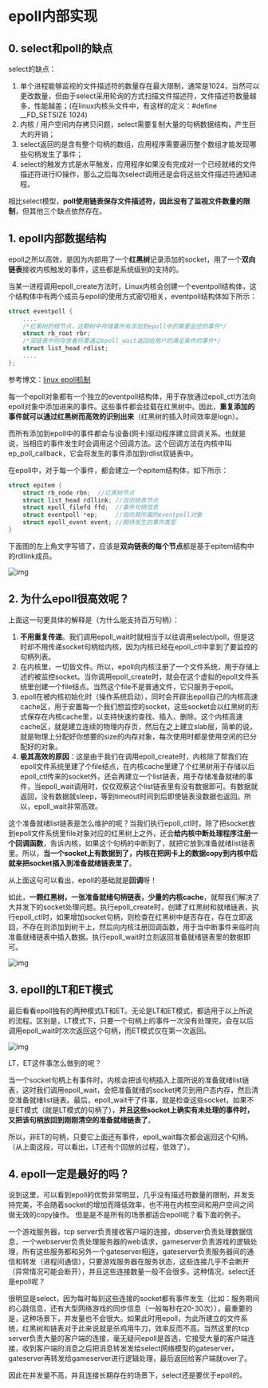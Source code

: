 # epoll内部实现

## 0. select和poll的缺点

select的缺点： 

1. 单个进程能够监视的文件描述符的数量存在最大限制，通常是1024，当然可以更改数量，但由于select采用轮询的方式扫描文件描述符，文件描述符数量越多，性能越差；(在linux内核头文件中，有这样的定义：#define __FD_SETSIZE 1024) 
2. 内核 / 用户空间内存拷贝问题，select需要复制大量的句柄数据结构，产生巨大的开销； 
3. select返回的是含有整个句柄的数组，应用程序需要遍历整个数组才能发现哪些句柄发生了事件； 
4. select的触发方式是水平触发，应用程序如果没有完成对一个已经就绪的文件描述符进行IO操作，那么之后每次select调用还是会将这些文件描述符通知进程。 

相比select模型，**poll使用链表保存文件描述符，因此没有了监视文件数量的限制**，但其他三个缺点依然存在。

## 1. epoll内部数据结构

epoll之所以高效，是因为内部用了一个**红黑树**记录添加的socket，用了一个**双向链表**接收内核触发的事件，这些都是系统级别的支持的。

当某一进程调用epoll_create方法时，Linux内核会创建一个eventpoll结构体，这个结构体中有两个成员与epoll的使用方式密切相关，eventpoll结构体如下所示：

```cpp
struct eventpoll {
    ....
    /*红黑树的根节点，这颗树中存储着所有添加到epoll中的需要监控的事件*/
    struct rb_root rbr;
    /*双链表中则存放着将要通过epoll_wait返回给用户的满足条件的事件*/
    struct list_head rdlist;
    ....
};
```

参考博文：[linux epoll机制](http://blog.csdn.net/u010657219/article/details/44061629)

每一个epoll对象都有一个独立的eventpoll结构体，用于存放通过epoll_ctl方法向epoll对象中添加进来的事件。这些事件都会挂载在红黑树中。因此，**重复添加的事件就可以通过红黑树而高效的识别出来**（红黑树的插入时间效率是logn）。

而所有添加到epoll中的事件都会与设备(网卡)驱动程序建立回调关系。也就是说，当相应的事件发生时会调用这个回调方法。这个回调方法在内核中叫ep_poll_callback，它会将发生的事件添加到rdlist双链表中。

在epoll中，对于每一个事件，都会建立一个epitem结构体，如下所示：

```cpp
struct epitem {
    struct rb_node rbn;  //红黑树节点
    struct list_head rdllink; //双向链表节点
    struct epoll_filefd ffd;  //事件句柄信息
    struct eventpoll *ep;     //指向其所属的eventpoll对象
    struct epoll_event event; //期待发生的事件类型
}
```

下面图的左上角文字写错了，应该是**双向链表的每个节点**都是基于epitem结构中的rdllink成员。 

![img](http://images2015.cnblogs.com/blog/899685/201701/899685-20170107223007628-405780492.png)

## 2. 为什么epoll很高效呢？

上面这一句更具体的解释是（为什么能支持百万句柄）：

1. **不用重复传递**。我们调用epoll_wait时就相当于以往调用select/poll，但是这时却不用传递socket句柄给内核，因为内核已经在epoll_ctl中拿到了要监控的句柄列表。
2. 在内核里，一切皆文件。所以，epoll向内核注册了一个文件系统，用于存储上述的被监控socket。当你调用epoll_create时，就会在这个虚拟的epoll文件系统里创建一个file结点。当然这个file不是普通文件，它只服务于epoll。
3. epoll在被内核初始化时（操作系统启动），同时会开辟出epoll自己的内核高速cache区，用于安置每一个我们想监控的socket，这些socket会以红黑树的形式保存在内核cache里，以支持快速的查找、插入、删除。这个内核高速cache区，就是建立连续的物理内存页，然后在之上建立slab层，简单的说，就是物理上分配好你想要的size的内存对象，每次使用时都是使用空闲的已分配好的对象。
4. **极其高效的原因**：这是由于我们在调用epoll_create时，内核除了帮我们在epoll文件系统里建了个file结点，在内核cache里建了个红黑树用于存储以后epoll_ctl传来的socket外，还会再建立一个list链表，用于存储准备就绪的事件，当epoll_wait调用时，仅仅观察这个list链表里有没有数据即可。有数据就返回，没有数据就sleep，等到timeout时间到后即使链表没数据也返回。所以，epoll_wait非常高效。

这个准备就绪list链表是怎么维护的呢？当我们执行epoll_ctl时，除了把socket放到epoll文件系统里file对象对应的红黑树上之外，还会**给内核中断处理程序注册一个回调函数**，告诉内核，如果这个句柄的中断到了，就把它放到准备就绪list链表里。所以，**当一个socket上有数据到了，内核在把网卡上的数据copy到内核中后就来把socket插入到准备就绪链表里了**。

从上面这句可以看出，epoll的基础就是**回调**呀！ 

如此，**一颗红黑树，一张准备就绪句柄链表，少量的内核cache**，就帮我们解决了大并发下的socket处理问题。执行epoll_create时，创建了红黑树和就绪链表，执行epoll_ctl时，如果增加socket句柄，则检查在红黑树中是否存在，存在立即返回，不存在则添加到树干上，然后向内核注册回调函数，用于当中断事件来临时向准备就绪链表中插入数据。执行epoll_wait时立刻返回准备就绪链表里的数据即可。

![img](http://images2015.cnblogs.com/blog/899685/201701/899685-20170102144714222-318866749.png)

## 3. epoll的LT和ET模式

最后看看epoll独有的两种模式LT和ET。无论是LT和ET模式，都适用于以上所说的流程。区别是，LT模式下，只要一个句柄上的事件一次没有处理完，会在以后调用epoll_wait时次次返回这个句柄，而ET模式仅在第一次返回。

![img](http://images2015.cnblogs.com/blog/899685/201701/899685-20170102150324550-1306885424.png)

LT，ET这件事怎么做到的呢？

当一个socket句柄上有事件时，内核会把该句柄插入上面所说的准备就绪list链表，这时我们调用epoll_wait，会把准备就绪的socket拷贝到用户态内存，然后清空准备就绪list链表。最后，epoll_wait干了件事，就是检查这些socket，如果不是ET模式（就是LT模式的句柄了），**并且这些socket上确实有未处理的事件时，又把该句柄放回到刚刚清空的准备就绪链表了**。

所以，非ET的句柄，只要它上面还有事件，epoll_wait每次都会返回这个句柄。（从上面这段，可以看出，LT还有个回放的过程，低效了）。

## 4. epoll一定是最好的吗？

说到这里，可以看到epoll的优势非常明显，几乎没有描述符数量的限制，并发支持完美，不会随着socket的增加而降低效率，也不用在内核空间和用户空间之间做无效的copy操作。 但是是不是所有的场景都适合epoll呢？看下面的例子。

一个游戏服务器，tcp server负责接收客户端的连接，dbserver负责处理数据信息，一个webserver负责处理服务器的web请求，gameserver负责游戏的逻辑处理，所有这些服务都和另外一个gateserver相连，gateserver负责服务器间的通信和转发（进程间通信），只要游戏服务器在服务状态，这些连接几乎不会断开（异常情况可能会断开），并且这些连接数量一般不会很多。这种情况，select还是epoll呢？

很明显是select，因为每时每刻这些连接的socket都有事件发生（比如：服务期间的心跳信息，还有大型网络游戏的同步信息（一般每秒在20-30次）），最重要的是，这种场景下，并发量也不会很大。如果此时用epoll，为此所建立的文件系统，红黑树和链表对于此来说就是杀鸡用牛刀，效率反而不高。当然这里的tcp server负责大量的客户端的连接，毫无疑问epoll是首选，它接受大量的客户端连接，收到客户端的消息之后把消息转发发给select网络模型的gateserver，gateserver再转发给gameserver进行逻辑处理，最后返回给客户端就over了。

因此在并发量不高，并且连接长期存在的场景下，select还是要优于epoll的。